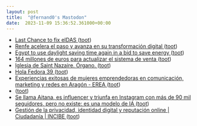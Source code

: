 ```yaml
---
layout: post
title:  "@fernand0's Mastodon"
date:  2023-11-09 15:36:52.361000+00:00
---
```

*  [Last Chance to fix eIDAS ](https://last-chance-for-eidas.org) ([toot](https://mastodon.social/@fernand0/111381329501248427))
*  [Renfe acelera el paso y avanza en su transformación digital ](https://www.europapress.es/economia/noticia-renfe-acelera-paso-avanza-transformacion-digital-20231101101746.htm) ([toot](https://mastodon.social/@fernand0/111380966589286935))
*  [Egypt to use daylight saving time again in a bid to save energy ](https://www.reuters.com/world/africa/egypt-use-daylight-saving-time-again-bid-save-energy-2023-03-01) ([toot](https://mastodon.social/@fernand0/111380515156792405))
*  [164 millones de euros para actualizar el sistema de venta ](https://www.renfe.com/es/es/grupo-renfe/comunicacion/renfe-al-dia/sala-de-prensa/renfe-invierte-164-millones-euros-para-actualizar-modernizar-sistema-venta-reserva-billete) ([toot](https://mastodon.social/@fernand0/111380332263530921))
*  [Iglesia de Saint Nazaire. Órgano. ](https://www.flickr.com/photos/fernand0/53304660958) ([toot](https://mastodon.social/@fernand0/111380329124584689))
*  [Hola Fedora 39 ](https://mastodon.social/@fernand0/111380236518347212) ([toot](https://mastodon.social/@fernand0/111380236518347212))
*  [Experiencias exitosas de mujeres emprendedoras en comunicación, marketing y redes en Aragón - EREA ](https://erea.aragonemprende.com/jornadas-inspiradora/experiencias-mujeres-aragon-jaca) ([toot](https://mastodon.social/@fernand0/111380190216102142))
*  [ ](https://mastodon.social/@macosas) ([toot](https://mastodon.social/@fernand0/111380081813990066))
*  [Se llama Aitana, es influencer y triunfa en Instagram con más de 90 mil seguidores, pero no existe: es una modelo de IA ](https://www.xataka.com/robotica-e-ia/se-llama-aitana-influencer-triunfa-instagram-90-mil-seguidores-no-existe-modelo-i) ([toot](https://mastodon.social/@fernand0/111379819504019518))
*  [Gestión de la privacidad, identidad digital y reputación online \| Ciudadanía \| INCIBE ](https://www.incibe.es/ciudadania/formacion/mooc/privacida) ([toot](https://mastodon.social/@fernand0/111379731246684386))
